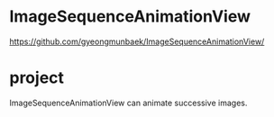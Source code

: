 # ImageSequenceAnimationView
https://github.com/gyeongmunbaek/ImageSequenceAnimationView/

# project
ImageSequenceAnimationView can animate successive images.
